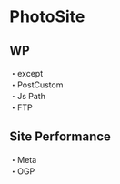 # PhotoSite  

## WP  
・except        
・PostCustom  
・Js Path  
・FTP

## Site Performance
・Meta  
・OGP

